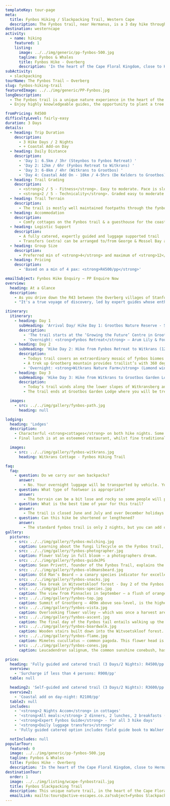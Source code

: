 ```yaml
---
templateKey: tour-page
meta:
  title: Fynbos Hiking / Slackpacking Trail, Western Cape
  description: The Fynbos trail, near Hermanus, is a 3 day hike through coastal and mountain fynbos and forests. Expert guiding, local wine tastings and excellent value.
destination: westerncape
activity:
  - name: hiking
    featured: 1
    listing:
      image: ../../img/generic/pp-fynbos-500.jpg
      tagline: Fynbos & Whales
      title: Fynbos Hike - Overberg
      description: 'In the heart of the Cape Floral Kingdom, close to Hermanus, we offer a 2-3 slackpacking trail through coastal and mountain fynbos and ancient forests. Learn from knowledgeable guides and dine on locally grown food and wine on this true eco-trail.'
subActivity:
  - slackpacking
tourName: The Fynbos Trail – Overberg
slug: fynbos-hiking-trail
featuredImage: ../../img/generic/PP-Fynbos.jpg
longDescription:
  - The Fynbos trail is a unique nature experience in the heart of the Cape Floral Kingdom, and can be undertaken as a fully guided and catered slackpacker, or as a self-guided option. Just two hours from Cape Town and close to Hermanus in the Overberg, the Fynbos trail is two or three nights -  taking hikers along beautiful coastal and mountain fynbos, remote forests and visiting some fascinating environmental and social projects along the way.
  - Enjoy highly knowledgeable guides, the opportunity to plant a tree in your name, and delicious locally sourced and prepared food and wine. This trail has a real personal touch which will leave you with wonderful memories.

fromPricing: R4500
difficultyLevel: fairly-easy
duration: 3 Days
details:
  - heading: Trip Duration
    description:
      - 3 Hike Days / 2 Nights
      - + Coastal Add-on Day
  - heading: Daily Distance
    description:
      - 'Day 1: 6.5km / 3hr (Steynbos to Fynbos Retreat) '
      - 'Day 2: 12km / 6hr (Fynbos Retreat to Witkrans) '
      - 'Day 3: 6-8km / 4hr (Witkrans to Grootbos) '
      - 'Day 4: Coastal Add On - 10km / 4-5hrs (De Kelders to Grootbos)'
  - heading: Trail Grading
    description:
      - <strong>2 / 5 - Fitness</strong>. Easy to moderate. Pace is slow with regular stops to look at and learn about flora along the way.
      - <strong>2 / 5 - Technicality</strong>. Graded easy to moderate. Some steep climbs, some boardwalks and ladders. Older hikers have managed this trail with ease, as have younger hikers – ideal for families.
  - heading: Trail Terrain
    description:
      - The trail is mostly well maintained footpaths through the fynbos. Some boardwalks and ladders accessing forested areas, and some steeper climbs but with great views.
  - heading: Accommodation
    description:
      - Comfy cottages on the Fynbos trail & a guesthouse for the coastal day. Some bathroom sharing may be required, as not all rooms are ensuite.
  - heading: Logistic Support
    description:
      - A fully catered, expertly guided and luggage supported trail
      - Transfers (extra) can be arranged to/from George & Mossel Bay airports
  - heading: Group Size
    description:
      - Preferred min of <strong>4</strong> and maximum of <strong>12</strong> hikers
  - heading: Pricing
    description:
      - 'Based on a min of 4 pax: <strong>R4500/pp</strong>'

emailSubject: Fynbos Hike Enquiry – PP Enquire Now
overview:
  heading: At a Glance
  description:
    - As you drive down the R43 between the Overberg villages of Stanford and Gansbaai, you have no inkling of the hidden treasures in the hills to your left. This three-day, 26km trail, meanders through pockets of indigenous forest with Tolkeinesque dells of dense lichens, tumbling waterfalls, and you guessed it, exquisite fynbos.
    - "It's a true voyage of discovery, led by expert guides whose enthusiasm is infectious, as they relate the fascinating dynamics between propagator and fynbos. More than 800 different fynbos species have been identified along this route and whatever time of year you walk, there is always something in bloom. From proteas and pins, varied erica’s, delicate orchids, colourful moraea’s, seasonal bulbs, and diverse restio’s; the Grootbos Nature Reserve and Flower Valley is a sight to behold."

itinerary:
  itinerary:
    - heading: Day 1
      subHeading: 'Arrival Day/ Hike Day 1: Grootbos Nature Reserve - Steynsbos to Fynbos Retreat.  (6.5 km/ approx. 3hrs)'
      description:
        - 'The trail starts at the ‘Growing the Future’ Centre in Grootbos Nature Reserve. You need to self-drive here by 14h00 on the day. You will leave your vehicle and start walking from here. Heading into the Steynsbos Milkwood forest and out to Pinnacles.'
        - 'Overnight: <strong>Fynbos Retreat</strong> – Arum Lily & Fountain Bush Cottages'
    - heading: Day 2
      subHeading: 'Hike Day 2: Hike from Fynbos Retreat to Witkrans (12km / most of the day)'
      description:
        - Todays trail covers an extraordinary mosaic of fynbos biomes – from wetland and ancient forests to the endemic limestone fynbos of the Agulhus Plain region.
        - A trek up Grootberg mountain provides trailist’s with 360 degree views looking out to Dyer Island in the south and Walker Bay and Hermanus to the west.
        - 'Overnight: <strong>Witkrans Nature Farm</strong> (Lomond wine tasting on-site)'
    - heading: Day 3
      subHeading: 'Hike Day 3: Hike from Witkrans to Grootbos Garden Lodge (6.5km / 3hrs)'
      description:
        - Today’s trail winds along the lower slopes of Witkransberg and takes walkers up the Baviaans Fontein valley through indigenous forest and dense fynbos-clad hills into Grootbos Nature Reserve.
        - The trail ends at Grootbos Garden Lodge where you will be treated to a <strong>5-star lunch</strong> at this exclusive lodge.

  images:
    - src: ../../img/gallery/fynbos-path.jpg
      heading: null

lodging:
  heading: 'Lodges'
  description:
    - Characterful <strong>cottages</strong> on both hike nights. Some bathroom sharing may be required, as not all rooms are ensuite.  Bedding and bath towels are provided. Meals are prepared by local cooks, using <strong>local produce</strong> wherever possible.
    - Final lunch is at an esteemed restaurant, whilst fine traditional Cape cooking can be enjoyed the rest of the time.

  images:
    - src: ../../img/gallery/fynbos-witkrans.jpg
      heading: Witkrans Cottage - Fynbos Hiking Trail

faq:
  faq:
    - question: Do we carry our own backpacks?
      answer:
        - No. Your overnight luggage will be transported by vehicle. You will just need to hike with a small daypack with your supplies for the day.
    - question: What type of footwear is appropriate?
      answer:
        - The terrain can be a bit lose and rocky so some people will prefer the ankle support provided by a full hiking boot, but below-ankle hiking shoes or trail running shoes will also be fine for this trail.
    - question: What is the best time of year for this trail?
      answer:
        - The trail is closed June and July and over December holidays. All other months are excellent for hiking, but the flowers are at their most spectacular and diverse in Spring (Sept/Oct). Should you do the coastal section add-on, then August to November is best for whale sightings.
    - question: Can this hike be shortened or lengthened?
      answer:
        - The standard fynbos trail is only 2 nights, but you can add on the coastal hike day and night, which comes highly recommended.
gallery:
  pictures:
    - src: ../../img/gallery/fynbos-mulching.jpg
      caption: Learning about the fungi lifecycle on the Fynbos trail, near Standford, Western Cape.
    - src: ../../img/gallery/fynbos-photographer.jpg
      caption: Flower Valley in full bloom – a photographers dream.
    - src: ../../img/gallery/fynbos-guideJPG
      caption: Sean Privett, founder of the Fynbos Trail, explains the role of the bird pollinators  on these Mimetes Pagoda’s
    - src: ../../img/gallery/fynbos-oldmansbeard.jpg
      caption: Old Man’s Beard – a canary species indicator for excellent air quality.
    - src: ../../img/gallery/fynbos-snacks.jpg
      caption: Tea break in Witvoetskloof forest - Day 2 of the Fynbos Trail.
    - src: ../../img/gallery/fynbos-species.jpg
      caption: The view from Pinnacles in September – a flush of oranges, whites and yellows – Leucadendrons, Leucaspermum’s, and proteas are just some of the genera within the family of Proteaceae.
    - src: ../../img/gallery/fynbos-top.jpg
      caption: Summit of Grootberg – 409m above sea-level, is the highest point of the Fynbos trail and offers spectacular 360° views with the Uilkraals Valley and Dyer Island to the south, the Kleinriviersberge to the north, and Walker Bay and Hermanus to the west
    - src: ../../img/gallery/fynbos-vista.jpg
      caption: Overlooking flower valley – which was once a harvest area for wild fynbos species.
    - src: ../../img/gallery/fynbos-ascent.jpg
      caption: The final day of the Fynbos tail entails walking up the Baviaans Fontein valley through pockets of indigenous forests and dense fynbos-clad hills over onto Grootbos Nature Reserve.
    - src: ../../img/gallery/fynbos-boardwalk.jpg
      caption: Wooden stairs built down into the Witvoetskloof forest.
    - src: ../../img/gallery/fynbos-flame.jpg
      caption: Mimetes cucullatus – common pagoda. This flower head is actually compromised of modified leaves – known as floral bracts.
    - src: ../../img/gallery/fynbos-cones.jpg
      caption: Leucadendron salignum, the common sunshine conebush, has a wide variety of colours from yellow-green to vivid orange-red, and it is popular species within the wild flower industry.

price:
  heading: 'Fully guided and catered trail (3 Days/2 Nights): R4500/pp'
  overview:
    - 'Surcharge if less than 4 persons: R900/pp'
  table: null

  heading2: 'Self-guided and catered trail (3 Days/2 Nights): R3600/pp'
  overview2:
    - 'Coastal add on day-night: R2100/pp'
  table2: null
  includes:
    - '<strong>2 Nights Accom</strong> in cottages'
    - '<strong>All meals:</strong> 2 dinners, 2 lunches, 2 breakfasts (last lunch at an esteemed restaurant) '
    - '<strong>Expert Fynbos Guide</strong> - for all 3 hike days'
    - '<strong>Daily luggage transfers</strong>'
    - 'Fully guided catered option includes field guide book to Walker Bay, tree planting, wine tasting of Lomond and Witkrans wines and fynbos gift.'

  notIncludes: null
popularTour:
  featured: 0
  image: ../../img/generic/pp-fynbos-500.jpg
  tagline: Fynbos & Whales
  title: Fynbos Hike - Overberg
  description: 'In the heart of the Cape Floral Kingdom, close to Hermanus, we offer a 2-3 slackpacking trail through coastal and mountain fynbos and ancient forests. Learn from knowledgeable guides and dine on locally grown food and wine on this true eco-trail.'
destinationTour:
  order: 1
  image: ../../img/listing/wcape-fynbostrail.jpg
  title: Fynbos Slackpacking Trail
  description: This unique nature trail, in the heart of the Cape Floral Kingdom, is just 2hr from Cape Town, close to Hermanus in the Overberg. Two or three night trail options take hikers through coastal and mountain fynbos, remote forests, and visit some fascinating environmental and social projects along the way. Enjoy knowledgeable guides, the opportunity to plant a tree in your name, and locally grown food and wine on this eco-trail.
  emailLink: mailto:tours@active-escapes.co.za?subject=Fynbos Slackpacker – Western Cape Destination Listing
---
```


